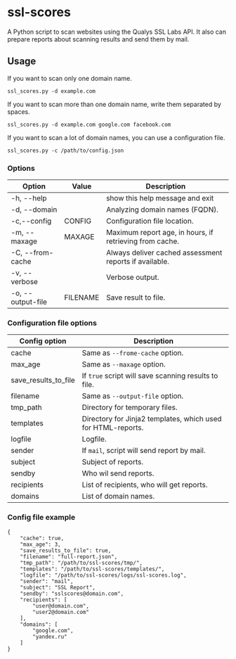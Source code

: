 # ssl-scores
A Python script to scan websites using the Qualys SSL Labs API. It also can prepare reports about scanning results and send them by mail.

## Usage
If you want to scan only one domain name.

```
ssl_scores.py -d example.com
```

If you want to scan more than one domain name, write them separated by spaces.
```
ssl_scores.py -d example.com google.com facebook.com
```

If you want to scan a lot of domain names, you can use a configuration file.
```
ssl_scores.py -c /path/to/config.json
```

### Options

|        Option      |  Value	|                  Description                            |
|--------------------|----------|---------------------------------------------------------|
|  -h, --help        |          | show this help message and exit                         |
|  -d, --domain      |          | Analyzing domain names (FQDN).                          |
|  -c,--config       | CONFIG   | Configuration file location.                            |
|  -m, --maxage      | MAXAGE   | Maximum report age, in hours, if retrieving from cache. |
|  -C, --from-cache  |          | Always deliver cached assessment reports if available.  |
|  -v, --verbose     |          | Verbose output.                                         |
|  -o, --output-file | FILENAME | Save result to file.                                    |

### Configuration file options

| Config option         |                         Description                           |
|-----------------------|---------------------------------------------------------------|
| cache                 | Same as `--frome-cache` option.                               |
| max_age               | Same as `--maxage` option.                                    |
| save_results_to_file  | If `true` script will save scanning results to file.          |
| filename              | Same as `--output-file` option.                               |
| tmp_path              | Directory for temporary files.                                |
| templates             | Directory for Jinja2 templates, which used for HTML-reports.  |
| logfile               | Logfile.                                                      |
| sender                | If `mail`, script will send report by mail.                   |
| subject               | Subject of reports.                                           |
| sendby                | Who wil send reports.                                         |
| recipients            | List of recipients, who will get reports.                     |
| domains               | List of domain names.                                         |

### Config file example

```
{
    "cache": true,
    "max_age": 3,
    "save_results_to_file": true,
    "filename": "full-report.json",
    "tmp_path": "/path/to/ssl-scores/tmp/",
    "templates": "/path/to/ssl-scores/templates/",
    "logfile": "/path/to/ssl-scores/logs/ssl-scores.log",
    "sender": "mail",
    "subject": "SSL Report",
    "sendby": "sslscores@domain.com",
    "recipients": [
        "user@domain.com",
        "user2@domain.com"
    ],
    "domains": [
        "google.com",
        "yandex.ru"
    ]
}
```
